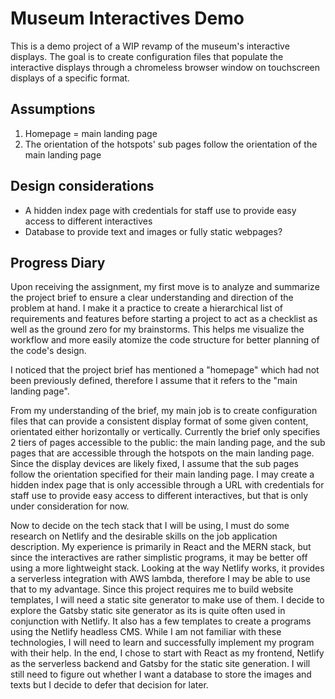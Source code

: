 # Museum Interactives Demo

This is a demo project of a WIP revamp of the museum's interactive displays. The goal is to create configuration files that populate the interactive displays through a chromeless browser window on touchscreen displays of a specific format.

## Assumptions
1. Homepage = main landing page
2. The orientation of the hotspots' sub pages follow the orientation of the main landing page

## Design considerations
- A hidden index page with credentials for staff use to provide easy access to different interactives
- Database to provide text and images or fully static webpages?

## Progress Diary
Upon receiving the assignment, my first move is to analyze and summarize the project brief to ensure a clear understanding and direction of the problem at hand. I make it a practice to create a hierarchical list of requirements and features before starting a project to act as a checklist as well as the ground zero for my brainstorms. This helps me visualize the workflow and more easily atomize the code structure for better planning of the code's design.

I noticed that the project brief has mentioned a "homepage" which had not been previously defined, therefore I assume that it refers to the "main landing page".

From my understanding of the brief, my main job is to create configuration files that can provide a consistent display format of some given content, orientated either horizontally or vertically. Currently the brief only specifies 2 tiers of pages accessible to the public: the main landing page, and the sub pages that are accessible through the hotspots on the main landing page. Since the display devices are likely fixed, I assume that the sub pages follow the orientation specified for their main landing page. I may create a hidden index page that is only accessible through a URL with credentials for staff use to provide easy access to different interactives, but that is only under consideration for now.

Now to decide on the tech stack that I will be using, I must do some research on Netlify and the desirable skills on the job application description. My experience is primarily in React and the MERN stack, but since the interactives are rather simplistic programs, it may be better off using a more lightweight stack. Looking at the way Netlify works, it provides a serverless integration with AWS lambda, therefore I may be able to use that to my advantage. Since this project requires me to build website templates, I will need a static site generator to make use of them. I decide to explore the Gatsby static site generator as its is quite often used in conjunction with Netlify. It also has a few templates to create a programs using the Netlify headless CMS. While I am not familiar with these technologies, I will need to learn and successfully implement my program with their help. In the end, I chose to start with React as my frontend, Netlify as the serverless backend and Gatsby for the static site generation. I will still need to figure out whether I want a database to store the images and texts but I decide to defer that decision for later.

